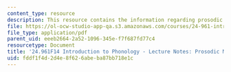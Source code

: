```yaml
---
content_type: resource
description: This resource contains the information regarding prosodic morphology-1.
file: https://ol-ocw-studio-app-qa.s3.amazonaws.com/courses/24-961-introduction-to-phonology-fall-2014/fddf1f4d2d4e8f626abeba87bb718e1c_MIT24_961F14_Lecture26.pdf
file_type: application/pdf
parent_uid: eeeb2664-2a52-1096-345e-f7f687fd77c4
resourcetype: Document
title: '24.961F14 Introduction to Phonology - Lecture Notes: Prosodic Morphology-1'
uid: fddf1f4d-2d4e-8f62-6abe-ba87bb718e1c
---
```

